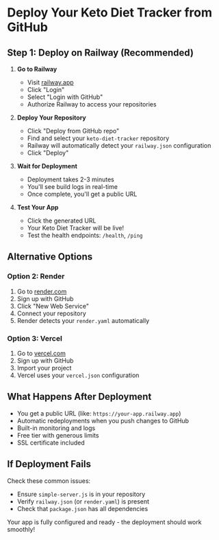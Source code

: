 # Deploy Your Keto Diet Tracker from GitHub

## Step 1: Deploy on Railway (Recommended)

1. **Go to Railway**
   - Visit [railway.app](https://railway.app)
   - Click "Login" 
   - Select "Login with GitHub"
   - Authorize Railway to access your repositories

2. **Deploy Your Repository**
   - Click "Deploy from GitHub repo"
   - Find and select your `keto-diet-tracker` repository
   - Railway will automatically detect your `railway.json` configuration
   - Click "Deploy"

3. **Wait for Deployment**
   - Deployment takes 2-3 minutes
   - You'll see build logs in real-time
   - Once complete, you'll get a public URL

4. **Test Your App**
   - Click the generated URL
   - Your Keto Diet Tracker will be live!
   - Test the health endpoints: `/health`, `/ping`

## Alternative Options

### Option 2: Render
1. Go to [render.com](https://render.com)
2. Sign up with GitHub
3. Click "New Web Service"
4. Connect your repository
5. Render detects your `render.yaml` automatically

### Option 3: Vercel
1. Go to [vercel.com](https://vercel.com)
2. Sign up with GitHub
3. Import your project
4. Vercel uses your `vercel.json` configuration

## What Happens After Deployment

- You get a public URL (like: `https://your-app.railway.app`)
- Automatic redeployments when you push changes to GitHub
- Built-in monitoring and logs
- Free tier with generous limits
- SSL certificate included

## If Deployment Fails

Check these common issues:
- Ensure `simple-server.js` is in your repository
- Verify `railway.json` (or `render.yaml`) is present
- Check that `package.json` has all dependencies

Your app is fully configured and ready - the deployment should work smoothly!